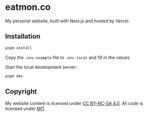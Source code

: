 # eatmon.co

My personal website, built with Next.js and hosted by Vercel.

## Installation

```bash
pnpm install
```

Copy the `.env.example` file to `.env.local` and fill in the values.

Start the local development server:

```bash
pnpm dev
```

## Copyright

My website content is licensed under [CC BY-NC-SA 4.0](https://creativecommons.org/licenses/by-nc-sa/4.0/). All code is licensed under [MIT](https://opensource.org/licenses/MIT).
